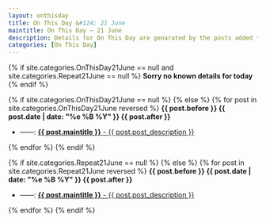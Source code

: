 ```yaml
---
layout: onthisday
title: On This Day &#124; 21 June
maintitle: On This Day — 21 June
description: Details for On This Day are genarated by the posts added to the website so the content is subject to changes/updates over time.
categories: [On This Day]
---
```


{% if site.categories.OnThisDay21June == null and site.categories.Repeat21June == null %}
<strong>Sorry no known details for today</strong>
{% endif %}

{% if site.categories.OnThisDay21June == null %}
{% else %}
{% for post in site.categories.OnThisDay21June reversed %}
<strong>{{ post.before }} {{ post.date | date: "%e %B %Y" }} {{ post.after }}</strong>
<ul>
<li> ——: <a href="{{ post.url }}"><strong>{{ post.maintitle }}</strong> - {{ post.post_description }}</a></li>
</ul>
{% endfor %}
{% endif %}

{% if site.categories.Repeat21June == null %}
{% else %}
{% for post in site.categories.Repeat21June reversed %}
<strong>{{ post.before }} {{ post.date | date: "%e %B %Y" }} {{ post.after }}</strong>
<ul>
<li> ——: <a href="{{ post.url }}"><strong>{{ post.maintitle }}</strong> - {{ post.post_description }}</a></li>
</ul>
{% endfor %}
{% endif %}
